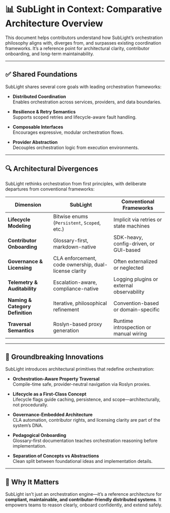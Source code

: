 ﻿<!--
Copyright © 2025 Kenneth Carter

This documentation is part of the Distributed Object Coordinator (DOC Library) and is licensed under the project's dual-license model:
- Free for educational, research, personal, or nonprofit use
- Commercial use requires a paid license

See [LICENSE.md](https://github.com/SubSonic-Core/SubLight/blob/main/LICENSE.md) for full terms.

Last updated: 9/13/2025 6:31 PM
-->
# 📊 SubLight in Context: Comparative Architecture Overview

This document helps contributors understand how SubLight’s orchestration philosophy aligns with, diverges from, and surpasses existing coordination frameworks. It’s a reference point for architectural clarity, contributor onboarding, and long-term maintainability.

---

## ✅ Shared Foundations

SubLight shares several core goals with leading orchestration frameworks:

- **Distributed Coordination**  
  Enables orchestration across services, providers, and data boundaries.

- **Resilience & Retry Semantics**  
  Supports scoped retries and lifecycle-aware fault handling.

- **Composable Interfaces**  
  Encourages expressive, modular orchestration flows.

- **Provider Abstraction**  
  Decouples orchestration logic from execution environments.

---

## 🔍 Architectural Divergences

SubLight rethinks orchestration from first principles, with deliberate departures from conventional frameworks:

| Dimension | SubLight | Conventional Frameworks |
|----------|----------|--------------------------|
| **Lifecycle Modeling** | Bitwise enums (`Persistent`, `Scoped`, etc.) | Implicit via retries or state machines |
| **Contributor Onboarding** | Glossary-first, markdown-native | SDK-heavy, config-driven, or GUI-based |
| **Governance & Licensing** | CLA enforcement, code ownership, dual-license clarity | Often externalized or neglected |
| **Telemetry & Auditability** | Escalation-aware, compliance-native | Logging plugins or external observability |
| **Naming & Category Definition** | Iterative, philosophical refinement | Convention-based or domain-specific |
| **Traversal Semantics** | Roslyn-based proxy generation | Runtime introspection or manual wiring |

---

## 🚀 Groundbreaking Innovations

SubLight introduces architectural primitives that redefine orchestration:

- **Orchestration-Aware Property Traversal**  
  Compile-time safe, provider-neutral navigation via Roslyn proxies.

- **Lifecycle as a First-Class Concept**  
  Lifecycle flags guide caching, persistence, and scope—architecturally, not procedurally.

- **Governance-Embedded Architecture**  
  CLA automation, contributor rights, and licensing clarity are part of the system’s DNA.

- **Pedagogical Onboarding**  
  Glossary-first documentation teaches orchestration reasoning before implementation.

- **Separation of Concepts vs Abstractions**  
  Clean split between foundational ideas and implementation details.

---

## 🧠 Why It Matters

SubLight isn’t just an orchestration engine—it’s a reference architecture for **compliant, maintainable, and contributor-friendly distributed systems**. It empowers teams to reason clearly, onboard confidently, and extend safely.